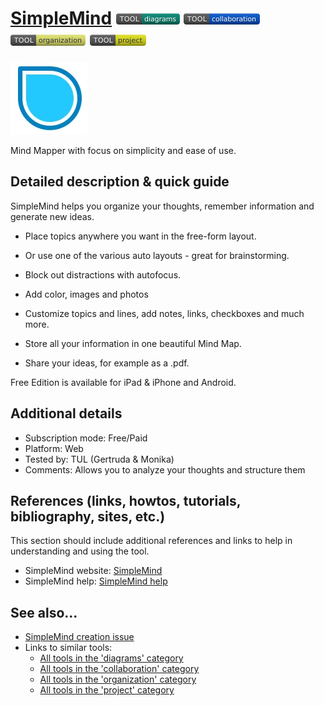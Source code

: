 # [SimpleMind](https://simplemind.eu/)  [<img src="images/diagrams.png" align="bottom">](https://github.com/e-CLOSE/Toolbox/issues?q=label%3A01_TOOL+label%3Adiagrams) [<img src="images/collaboration.png" align="bottom">](https://github.com/e-CLOSE/Toolbox/issues?q=label%3A01_TOOL+label%3Acollaboration) [<img src="images/organization.png" align="bottom">](https://github.com/e-CLOSE/Toolbox/issues?q=label%3A01_TOOL+label%3Aorganization) [<img src="images/project.png" align="bottom">](https://github.com/e-CLOSE/Toolbox/issues?q=label%3A01_TOOL+label%3Aproject)

![SimpleMind Logo](images/simplemind.png)

Mind Mapper with focus on simplicity and ease of use.


## Detailed description & quick guide

SimpleMind helps you organize your thoughts, remember information and generate new ideas.

- Place topics anywhere you want in the free-form layout.
- Or use one of the various auto layouts - great for brainstorming.
- Block out distractions with autofocus.


- Add color, images and photos
- Customize topics and lines, add notes, links, checkboxes and much more.


- Store all your information in one beautiful Mind Map.
- Share your ideas, for example as a .pdf.

Free Edition is available for iPad & iPhone and Android.

## Additional details

- Subscription mode: Free/Paid
- Platform: Web
- Tested by: TUL (Gertruda & Monika)
- Comments: Allows you to analyze your thoughts and structure them


## References (links, howtos, tutorials, bibliography, sites, etc.)

This section should include additional references and links to help in
understanding and using the tool.

- SimpleMind website: [SimpleMind](https://simplemind.eu/)
- SimpleMind help: [SimpleMind help](https://simplemind.eu/support/)


## See also...

- [SimpleMind creation issue](https://github.com/e-CLOSE/Toolbox/issues/157)
- Links to similar tools:
  - [All tools in the 'diagrams' category](https://github.com/e-CLOSE/Toolbox/issues?q=label%3A01_TOOL+label%3Adiagrams)
  - [All tools in the 'collaboration' category](https://github.com/e-CLOSE/Toolbox/issues?q=label%3A01_TOOL+label%3Acollaboration)
  - [All tools in the 'organization' category](https://github.com/e-CLOSE/Toolbox/issues?q=label%3A01_TOOL+label%3Aorganization)
  - [All tools in the 'project' category](https://github.com/e-CLOSE/Toolbox/issues?q=label%3A01_TOOL+label%3Aproject)
